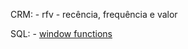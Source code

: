 CRM:
    - rfv - recência, frequência e valor

SQL:
    - [window functions](https://www.sqlitetutorial.net/sqlite-window-functions/)
